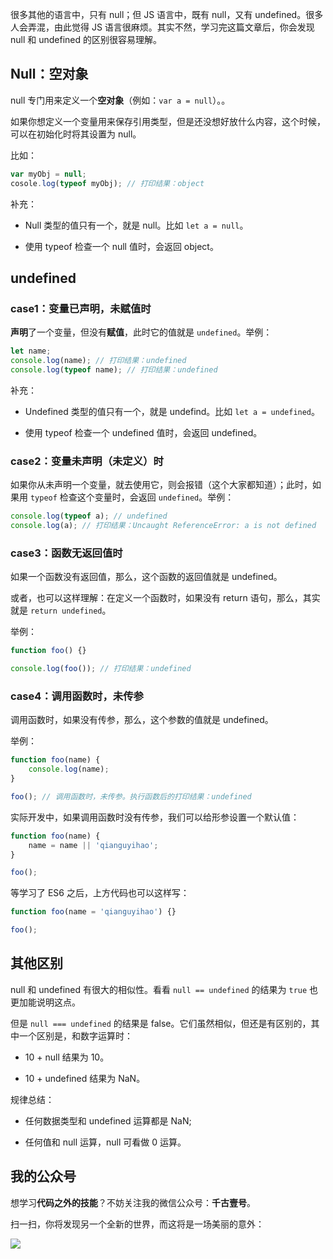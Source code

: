 
很多其他的语言中，只有 null；但 JS 语言中，既有 null，又有 undefined。很多人会弄混，由此觉得 JS 语言很麻烦。其实不然，学习完这篇文章后，你会发现 null 和 undefined 的区别很容易理解。

## Null：空对象

null 专门用来定义一个**空对象**（例如：`var a = null`）。。

如果你想定义一个变量用来保存引用类型，但是还没想好放什么内容，这个时候，可以在初始化时将其设置为 null。

比如：

```js
var myObj = null;
cosole.log(typeof myObj); // 打印结果：object
```

补充：

-   Null 类型的值只有一个，就是 null。比如 `let a = null`。

-   使用 typeof 检查一个 null 值时，会返回 object。

## undefined

### case1：变量已声明，未赋值时

**声明**了一个变量，但没有**赋值**，此时它的值就是 `undefined`。举例：

```js
let name;
console.log(name); // 打印结果：undefined
console.log(typeof name); // 打印结果：undefined
```

补充：

-   Undefined 类型的值只有一个，就是 undefind。比如 `let a = undefined`。

-   使用 typeof 检查一个 undefined 值时，会返回 undefined。

### case2：变量未声明（未定义）时

如果你从未声明一个变量，就去使用它，则会报错（这个大家都知道）；此时，如果用 `typeof` 检查这个变量时，会返回 `undefined`。举例：

```js
console.log(typeof a); // undefined
console.log(a); // 打印结果：Uncaught ReferenceError: a is not defined
```

### case3：函数无返回值时

如果一个函数没有返回值，那么，这个函数的返回值就是 undefined。

或者，也可以这样理解：在定义一个函数时，如果没有 return 语句，那么，其实就是 `return undefined`。

举例：

```js
function foo() {}

console.log(foo()); // 打印结果：undefined
```

### case4：调用函数时，未传参

调用函数时，如果没有传参，那么，这个参数的值就是 undefined。

举例：

```js
function foo(name) {
    console.log(name);
}

foo(); // 调用函数时，未传参。执行函数后的打印结果：undefined
```

实际开发中，如果调用函数时没有传参，我们可以给形参设置一个默认值：

```js
function foo(name) {
    name = name || 'qianguyihao';
}

foo();
```

等学习了 ES6 之后，上方代码也可以这样写：

```js
function foo(name = 'qianguyihao') {}

foo();
```

## 其他区别

null 和 undefined 有很大的相似性。看看 `null == undefined` 的结果为 `true` 也更加能说明这点。

但是 `null === undefined` 的结果是 false。它们虽然相似，但还是有区别的，其中一个区别是，和数字运算时：

- 10 + null 结果为 10。

- 10 + undefined 结果为 NaN。

规律总结：

- 任何数据类型和 undefined 运算都是 NaN;

- 任何值和 null 运算，null 可看做 0 运算。



## 我的公众号

想学习**代码之外的技能**？不妨关注我的微信公众号：**千古壹号**。

扫一扫，你将发现另一个全新的世界，而这将是一场美丽的意外：

![](http://img.smyhvae.com/20200101.png)

